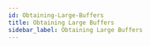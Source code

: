 ```yaml
---
id: Obtaining-Large-Buffers
title: Obtaining Large Buffers
sidebar_label: Obtaining Large Buffers
---
```



#
